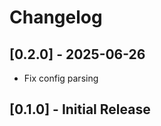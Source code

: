 # Changelog

<!-- towncrier release notes start -->

## [0.2.0] - 2025-06-26

- Fix config parsing

## [0.1.0] - Initial Release